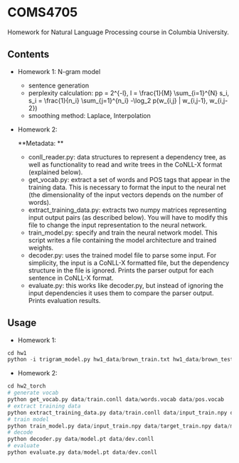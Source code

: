 # COMS4705
Homework for Natural Language Processing course in Columbia University.

## Contents
- Homework 1: N-gram model
    - sentence generation
    - perplexity calculation: pp = 2^{-l}, l = \frac{1}{M} \sum_{i=1}^{N} s_i,  s_i = \frac{1}{n_i} \sum_{j=1}^{n_i} -\log_2 p(w_{i,j} | w_{i,j-1}, w_{i,j-2})
    - smoothing method: Laplace, Interpolation
- Homework 2: 
    
    **Metadata: **
    - conll_reader.py: data structures to represent a dependency tree, as well as functionality to read and write trees in the CoNLL-X format (explained below). 
    - get_vocab.py: extract a set of words and POS tags that appear in the training data. This is necessary to format the input to the neural net (the dimensionality of the input vectors depends on the number of words). 
    - extract_training_data.py: extracts two numpy matrices representing input output pairs (as described below). You will have to modify this file to change the input representation to the neural network.
    - train_model.py: specify and train the neural network model. This script writes a file containing the model architecture and trained weights. 
    - decoder.py: uses the trained model file to parse some input. For simplicity, the input is a CoNLL-X formatted file, but the dependency structure in the file is ignored. Prints the parser output for each sentence in CoNLL-X format. 
    - evaluate.py: this works like decoder.py, but instead of ignoring the input dependencies it uses them to compare the parser output. Prints evaluation results. 


## Usage
- Homework 1: 
```python
cd hw1
python -i trigram_model.py hw1_data/brown_train.txt hw1_data/brown_test.txt
```
- Homework 2: 
```python
cd hw2_torch
# generate vocab
python get_vocab.py data/train.conll data/words.vocab data/pos.vocab
# extract training data
python extract_training_data.py data/train.conll data/input_train.npy data/target_train.npy
# train model
python train_model.py data/input_train.npy data/target_train.npy data/model.pt
# decode
python decoder.py data/model.pt data/dev.conll
# evaluate
python evaluate.py data/model.pt data/dev.conll
```



